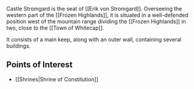 Castle Stromgard is the seat of [[Erik von Stromgard]]. Overseeing the western part of the [[Frozen Highlands]], it is situated in a well-defended position west of the mountain range dividing the [[Frozen Highlands]] in two, close to the [[Town of Whitecap]].

It consists of a main keep, along with an outer wall, containing several buildings.
## Points of Interest
* [[Shrines|Shrine of Constitution]]

